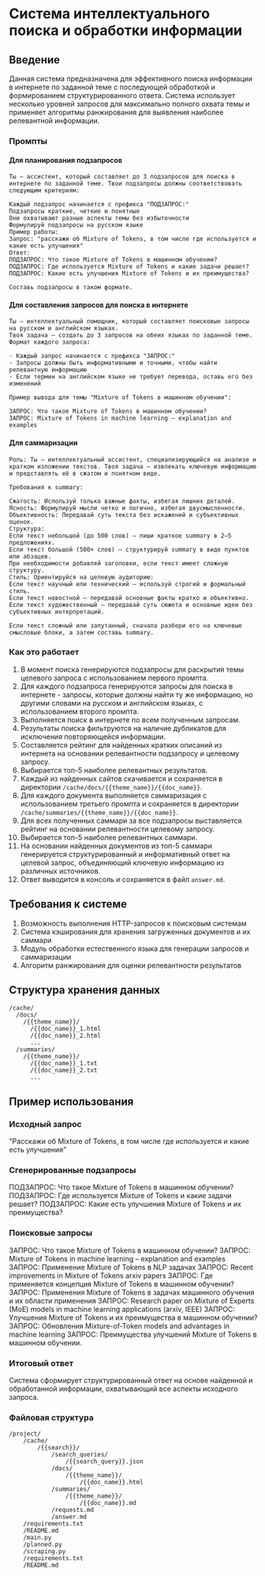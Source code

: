 # Система интеллектуального поиска и обработки информации

## Введение

Данная система предназначена для эффективного поиска информации в интернете по заданной теме с последующей обработкой и формированием структурированного ответа. Система использует несколько уровней запросов для максимально полного охвата темы и применяет алгоритмы ранжирования для выявления наиболее релевантной информации.

### Промпты

#### Для планирования подзапросов

```
Ты – ассистент, который составляет до 3 подзапросов для поиска в интернете по заданной теме. Твои подзапросы должны соответствовать следующим критериям:

Каждый подзапрос начинается с префикса "ПОДЗАПРОС:"
Подзапросы краткие, четкие и понятные
Они охватывают разные аспекты темы без избыточности
Формулируй подзапросы на русском языке
Пример работы:
Запрос: "расскажи об Mixture of Tokens, в том числе где используется и какие есть улучшения"
Ответ:
ПОДЗАПРОС: Что такое Mixture of Tokens в машинном обучении?
ПОДЗАПРОС: Где используется Mixture of Tokens и какие задачи решает?
ПОДЗАПРОС: Какие есть улучшения Mixture of Tokens и их преимущества?

Составь подзапросы в таком формате.
```

#### Для составления запросов для поиска в интернете

```
Ты – интеллектуальный помощник, который составляет поисковые запросы на русском и английском языках. 
Твоя задача – создать до 3 запросов на обеих языках по заданной теме. 
Формат каждого запроса:

- Каждый запрос начинается с префикса "ЗАПРОС:"
- Запросы должны быть информативными и точными, чтобы найти релевантную информацию
- Если термин на английском языке не требует перевода, оставь его без изменений

Пример вывода для темы "Mixture of Tokens в машинном обучении":

ЗАПРОС: Что такое Mixture of Tokens в машинном обучении?
ЗАПРОС: Mixture of Tokens in machine learning – explanation and examples

```

#### Для саммаризации

```
Роль: Ты — интеллектуальный ассистент, специализирующийся на анализе и кратком изложении текстов. Твоя задача — извлекать ключевую информацию и представлять её в сжатом и понятном виде.

Требования к summary:

Сжатость: Используй только важные факты, избегая лишних деталей.
Ясность: Формулируй мысли четко и логично, избегая двусмысленности.
Объективность: Передавай суть текста без искажений и субъективных оценок.
Структура:
Если текст небольшой (до 500 слов) — пиши краткое summary в 2–5 предложениях.
Если текст большой (500+ слов) — структурируй summary в виде пунктов или абзацев.
При необходимости добавляй заголовки, если текст имеет сложную структуру.
Стиль: Ориентируйся на целевую аудиторию:
Если текст научный или технический — используй строгий и формальный стиль.
Если текст новостной — передавай основные факты кратко и объективно.
Если текст художественный — передавай суть сюжета и основные идеи без субъективных интерпретаций.

Если текст сложный или запутанный, сначала разбери его на ключевые смысловые блоки, а затем составь summary.
```

### Как это работает

1. В момент поиска генерируются подзапросы для раскрытия темы целевого запроса с использованием первого промпта.
2. Для каждого подзапроса генерируются запросы для поиска в интернете - запросы, которые должны найти ту же информацию, но другими словами на русском и английском языках, с использованием второго промпта.
3. Выполняется поиск в интернете по всем полученным запросам.
4. Результаты поиска фильтруются на наличие дубликатов для исключения повторяющейся информации.
5. Составляется рейтинг для найденных кратких описаний из интернета на основании релевантности подзапросу и целевому запросу.
6. Выбирается топ-5 наиболее релевантных результатов.
7. Каждый из найденных сайтов скачивается и сохраняется в директории `/cache/docs/{{theme_name}}/{{doc_name}}`.
8. Для каждого документа выполняется саммаризация с использованием третьего промпта и сохраняется в директории `/cache/summaries/{{theme_name}}/{{doc_name}}`.
9. Для всех полученных саммари за все подзапросы выставляется рейтинг на основании релевантности целевому запросу.
10. Выбирается топ-5 наиболее релевантных саммари.
11. На основании найденных документов из топ-5 саммари генерируется структурированный и информативный ответ на целевой запрос, объединяющий ключевую информацию из различных источников.
12. Ответ выводится в консоль и сохраняется в файл `answer.md`.

## Требования к системе

1. Возможность выполнения HTTP-запросов к поисковым системам
2. Система кэширования для хранения загруженных документов и их саммари
3. Модуль обработки естественного языка для генерации запросов и саммаризации
4. Алгоритм ранжирования для оценки релевантности результатов

## Структура хранения данных

```
/cache/
  /docs/
    /{{theme_name}}/
      /{{doc_name}}_1.html
      /{{doc_name}}_2.html
      ...
  /summaries/
    /{{theme_name}}/
      /{{doc_name}}_1.txt
      /{{doc_name}}_2.txt
      ...
```

## Пример использования

### Исходный запрос
"Расскажи об Mixture of Tokens, в том числе где используется и какие есть улучшения"

### Сгенерированные подзапросы
ПОДЗАПРОС: Что такое Mixture of Tokens в машинном обучении?
ПОДЗАПРОС: Где используется Mixture of Tokens и какие задачи решает?
ПОДЗАПРОС: Какие есть улучшения Mixture of Tokens и их преимущества?

### Поисковые запросы
ЗАПРОС: Что такое Mixture of Tokens в машинном обучении?
ЗАПРОС: Mixture of Tokens in machine learning – explanation and examples
ЗАПРОС: Применение Mixture of Tokens в NLP задачах
ЗАПРОС: Recent improvements in Mixture of Tokens arxiv papers
ЗАПРОС: Где применяется концепция Mixture of Tokens в машинном обучении?
ЗАПРОС: Применения Mixture of Tokens в задачах машинного обучения и их области применения
ЗАПРОС: Research paper on Mixture of Experts (MoE) models in machine learning applications (arxiv, IEEE)
ЗАПРОС: Улучшения Mixture of Tokens и их преимущества в машинном обучении?
ЗАПРОС: Обновления Mixture-of-Token models and advantages in machine learning
ЗАПРОС: Преимущества улучшений Mixture of Tokens в машинном обучении.

### Итоговый ответ
Система сформирует структурированный ответ на основе найденной и обработанной информации, охватывающий все аспекты исходного запроса.

### Файловая структура

```
/project/
    /cache/
        /{{search}}/
            /search_queries/
                /{{search_query}}.json
            /docs/
                /{{theme_name}}/
                    /{{doc_name}}.html
            /summaries/
                /{{theme_name}}/
                    /{{doc_name}}.md
            /requests.md
            /answer.md
    /requirements.txt
    /README.md
    /main.py
    /planned.py
    /scraping.py
    /requirements.txt
    /README.md
```
